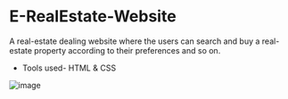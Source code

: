 # E-RealEstate-Website

A real-estate dealing website where the users can search and buy
a real-estate property according to their preferences and so on.
- Tools used- HTML & CSS

![image](https://github.com/AyushDhon/E-RealEstate-Website/assets/125655894/eac58b41-083e-4102-bb06-474f2d9f4a68)
